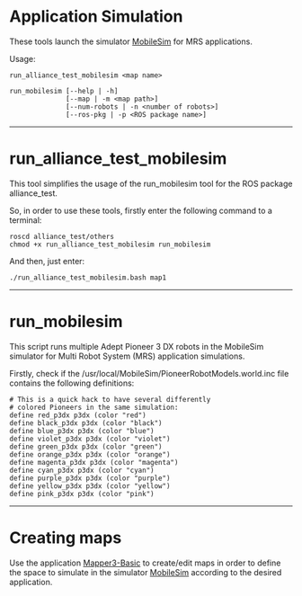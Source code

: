 # Application Simulation

These tools launch the simulator [MobileSim](http://robots.mobilerobots.com/wiki/MobileSim) for MRS applications.

Usage:

    run_alliance_test_mobilesim <map name>

    run_mobilesim [--help | -h] 
                  [--map | -m <map path>] 
                  [--num-robots | -n <number of robots>]
                  [--ros-pkg | -p <ROS package name>]

-------------------

# run_alliance_test_mobilesim

This tool simplifies the usage of the run_mobilesim tool for the ROS package alliance_test.

So, in order to use these tools, firstly enter the following command to a terminal:

	roscd alliance_test/others
	chmod +x run_alliance_test_mobilesim run_mobilesim

And then, just enter:

	./run_alliance_test_mobilesim.bash map1

-------------------

# run_mobilesim

This script runs multiple Adept Pioneer 3 DX robots in the MobileSim simulator for Multi Robot System (MRS) application simulations.

Firstly, check if the /usr/local/MobileSim/PioneerRobotModels.world.inc file contains the following definitions:

	# This is a quick hack to have several differently 
	# colored Pioneers in the same simulation:
	define red_p3dx p3dx (color "red")
	define black_p3dx p3dx (color "black")
	define blue_p3dx p3dx (color "blue")
	define violet_p3dx p3dx (color "violet")
	define green_p3dx p3dx (color "green")
	define orange_p3dx p3dx (color "orange")
	define magenta_p3dx p3dx (color "magenta")
	define cyan_p3dx p3dx (color "cyan")
	define purple_p3dx p3dx (color "purple")
	define yellow_p3dx p3dx (color "yellow")
	define pink_p3dx p3dx (color "pink")

-------------------

# Creating maps

Use the application [Mapper3-Basic](http://robots.mobilerobots.com/wiki/Mapper3Basic) to create/edit maps in order to define the space to simulate in the simulator [MobileSim](http://robots.mobilerobots.com/wiki/MobileSim) according to the desired application.